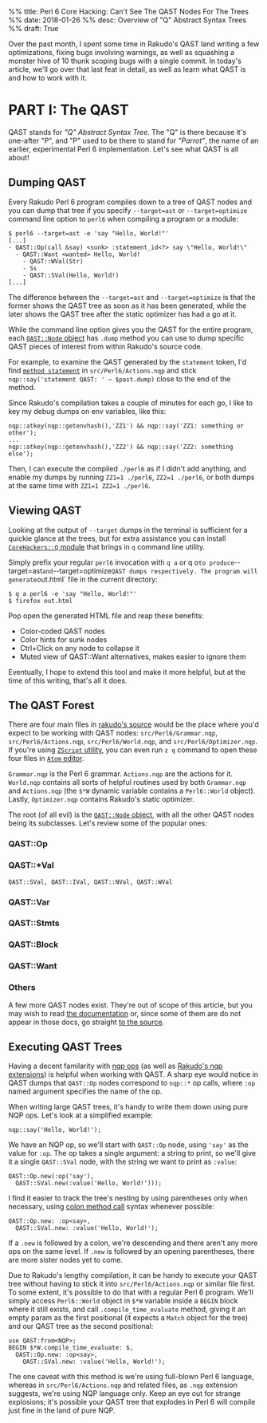 %% title: Perl 6 Core Hacking: Can't See The QAST Nodes For The Trees
%% date: 2018-01-26
%% desc: Overview of "Q" Abstract Syntax Trees
%% draft: True

Over the past month, I spent some time in Rakudo's QAST land writing a few
optimizations, fixing bugs involving warnings, as well as squashing a monster
hive of 10 thunk scoping bugs with a single commit. In today's article,
we'll go over that last feat in detail, as well as learn what QAST is and how
to work with it.

# PART I: The QAST

QAST stands for *"Q" Abstract Syntax Tree*. The "Q" is there because it's
one-after "P", and "P" used to be there to stand for *"Parrot"*, the name of
an earlier, experimental Perl 6 implementation. Let's see what QAST is all
about!

## Dumping QAST

Every Rakudo Perl 6 program
compiles down to a tree of QAST nodes and you can dump that tree if you specify
`--target=ast` or `--target=optimize` command line option to `perl6` when
compiling a program or a module:

    $ perl6 --target=ast -e 'say "Hello, World!"'
    [...]
    - QAST::Op(call &say) <sunk> :statement_id<?> say \"Hello, World!\"
      - QAST::Want <wanted> Hello, World!
        - QAST::WVal(Str)
        - Ss
        - QAST::SVal(Hello, World!)
    [...]

The difference between the `--target=ast` and `--target=optimize` is that
the former shows the QAST tree as soon as it has been generated, while
the later shows the QAST tree after the static optimizer has had a go at it.

While the command line option gives you the QAST for the entire program, each
[`QAST::Node` object](https://github.com/perl6/nqp/blob/master/src/QAST/Node.nqp) has `.dump` method you can use to dump specific QAST pieces of interest
from within Rakudo's source code.

For example, to examine the QAST generated by the `statement` token, I'd
find [`method statement`](https://github.com/rakudo/rakudo/blob/49dce163e8182ee726cd1e512a03c29551cc16da/src/Perl6/Actions.nqp#L1396) in `src/Perl6/Actions.nqp` and stick `nqp::say('statement QAST: ' ~ $past.dump)` close to the end of
the method.

Since Rakudo's compilation takes a couple of minutes for each go, I like to
key my debug dumps on env variables, like this:

    nqp::atkey(nqp::getenvhash(),'ZZ1') && nqp::say('ZZ1: something or other');
    ...
    nqp::atkey(nqp::getenvhash(),'ZZ2') && nqp::say('ZZ2: something else');

Then, I can execute the compiled `./perl6` as if I didn't add anything, and
enable my dumps by running `ZZ1=1 ./perl6`, `ZZ2=1 ./perl6`, or both dumps
at the same time with `ZZ1=1 ZZ2=1 ./perl6`.

## Viewing QAST

Looking at the output of `--target` dumps in the terminal is sufficient
for a quickie glance at the trees, but for extra assistance you can install
[`CoreHackers::Q` module](https://modules.perl6.org/dist/CoreHackers::Q) that
brings in `q` command line utility.

Simply prefix your regular `perl6` invocation with `q a` or q o` to produce
`--target=ast` and `--target=optimize` QAST dumps respectively. The program
will generate `out.html` file in the current directory:

    $ q a perl6 -e 'say "Hello, World!"'
    $ firefox out.html

Pop open the generated HTML file and reap these benefits:

* Color-coded QAST nodes
* Color hints for sunk nodes
* Ctrl+Click on any node to collapse it
* Muted view of QAST::Want alternatives, makes easier to ignore them

Eventually, I hope to extend this tool and make it more helpful, but at the
time of this writing, that's all it does.

## The QAST Forest

There are four main files in
[rakudo's source](https://github.com/rakudo/rakudo/)
would be the place where you'd expect to be working with QAST
nodes: `src/Perl6/Grammar.nqp`, `src/Perl6/Actions.nqp`, `src/Perl6/World.nqp`,
and `src/Perl6/Optimizer.nqp`. If you're using [`ZScript` utility](https://github.com/zoffixznet/z), you can even run `z q` command to open these
four files in [`Atom` editor](https://github.com/perl6/Atom-as-a-Perl6-IDE).

`Grammar.nqp` is the Perl 6 grammar. `Actions.nqp` are the actions for it.
`World.nqp` contains all sorts of helpful routines used by both `Grammar.nqp`
and `Actions.nqp` (the `$*W` dynamic variable contains a `Perl6::World`
object). Lastly, `Optimizer.nqp` contains Rakudo's static optimizer.

The root (of all evil) is the [`QAST::Node` object](https://github.com/perl6/nqp/blob/master/src/QAST/Node.nqp), with all the other QAST nodes
being its subclasses. Let's review some of the popular ones:

### QAST::Op
### QAST::*Val
    QAST::SVal, QAST::IVal, QAST::NVal, QAST::WVal

### QAST::Var
### QAST::Stmts
### QAST::Block
### QAST::Want
### Others

A few more QAST nodes exist. They're out of scope of this article, but
you may wish to read [the documentation](https://github.com/perl6/nqp/blob/master/docs/qast.markdown) or, since some of them are
do not appear in those docs, go straight
[to the source](https://github.com/perl6/nqp/tree/master/src/QAST).

## Executing QAST Trees

Having a decent familarity with
[nqp ops](https://github.com/perl6/nqp/blob/master/docs/ops.markdown)
(as well as [Rakudo's nqp extensions](https://github.com/rakudo/rakudo/blob/master/docs/ops.markdown)) is helpful when working with
QAST. A sharp eye would notice in QAST dumps that `QAST::Op` nodes correspond
to `nqp::*` op calls, where `:op` named argument specifies the name of the
op.

When writing large QAST trees, it's handy to write them down using pure NQP
ops. Let's look at a simplified example:

    nqp::say('Hello, World!');

We have an NQP op, so we'll start with `QAST::Op` node, using `'say'` as the
value for `:op`. The op takes a single argument: a string to print, so we'll
give it a single `QAST::SVal` node, with the string we want to print as
`:value`:

    QAST::Op.new(:op('say'),
      QAST::SVal.new(:value('Hello, World!')));

I find it easier to track the tree's nesting by using parentheses
only when necessary,
using [colon method call](https://docs.perl6.org/language/syntax#Precedence_Drop) syntax whenever possible:

    QAST::Op.new: :op<say>,
      QAST::SVal.new: :value('Hello, World!');

If a `.new` is followed by a colon, we're descending and there aren't any
more ops on the same level. If `.new` is followed by an opening parentheses,
there are more sister nodes yet to come.

Due to Rakudo's lengthy compilation, it can be handy to execute your QAST tree
without having to stick it into `src/Perl6/Actions.nqp` or similar file first.
To some extent, it's possible to do that with a regular Perl 6 program. We'll
simply access `Perl6::World` object in `$*W` variable inside a `BEGIN` block
where it still exists, and call `.compile_time_evaluate` method, giving it
an empty param as the first positional (it expects a `Match` object for
the tree) and our QAST tree as the second positional:

    use QAST:from<NQP>;
    BEGIN $*W.compile_time_evaluate: $,
      QAST::Op.new: :op<say>,
        QAST::SVal.new: :value('Hello, World!');

The one caveat with this method is we're using full-blown Perl 6 language,
whereas in `src/Perl6/Actions.nqp` and related files, as `.nqp` extension
suggests, we're using NQP language only. Keep an eye out for strange
explosions; it's possible your QAST tree that explodes in Perl 6 will compile
just fine in the land of pure NQP.